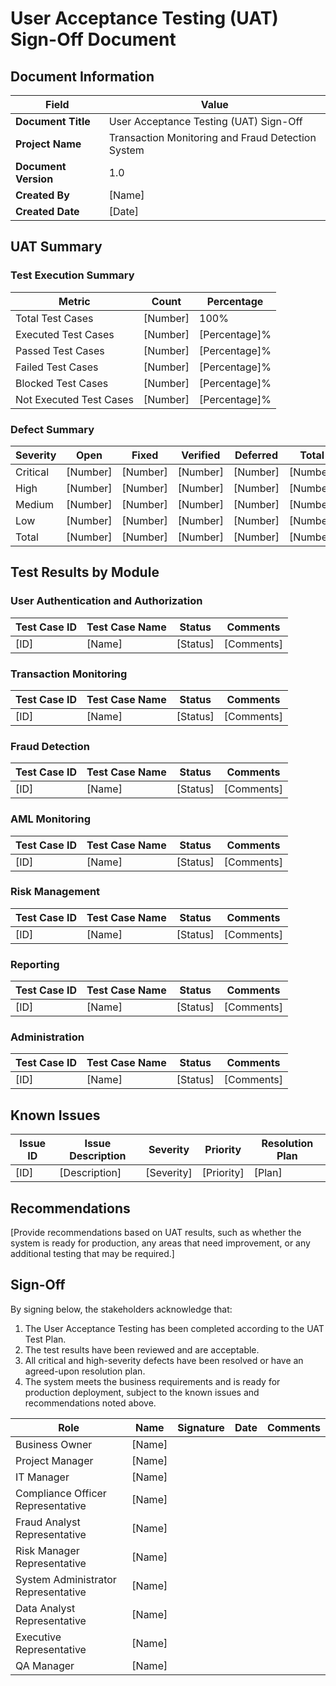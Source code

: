 # User Acceptance Testing (UAT) Sign-Off Document

## Document Information

| Field | Value |
|-------|-------|
| **Document Title** | User Acceptance Testing (UAT) Sign-Off |
| **Project Name** | Transaction Monitoring and Fraud Detection System |
| **Document Version** | 1.0 |
| **Created By** | [Name] |
| **Created Date** | [Date] |

## UAT Summary

### Test Execution Summary

| Metric | Count | Percentage |
|--------|-------|------------|
| Total Test Cases | [Number] | 100% |
| Executed Test Cases | [Number] | [Percentage]% |
| Passed Test Cases | [Number] | [Percentage]% |
| Failed Test Cases | [Number] | [Percentage]% |
| Blocked Test Cases | [Number] | [Percentage]% |
| Not Executed Test Cases | [Number] | [Percentage]% |

### Defect Summary

| Severity | Open | Fixed | Verified | Deferred | Total |
|----------|------|-------|----------|----------|-------|
| Critical | [Number] | [Number] | [Number] | [Number] | [Number] |
| High | [Number] | [Number] | [Number] | [Number] | [Number] |
| Medium | [Number] | [Number] | [Number] | [Number] | [Number] |
| Low | [Number] | [Number] | [Number] | [Number] | [Number] |
| Total | [Number] | [Number] | [Number] | [Number] | [Number] |

## Test Results by Module

### User Authentication and Authorization

| Test Case ID | Test Case Name | Status | Comments |
|--------------|----------------|--------|----------|
| [ID] | [Name] | [Status] | [Comments] |

### Transaction Monitoring

| Test Case ID | Test Case Name | Status | Comments |
|--------------|----------------|--------|----------|
| [ID] | [Name] | [Status] | [Comments] |

### Fraud Detection

| Test Case ID | Test Case Name | Status | Comments |
|--------------|----------------|--------|----------|
| [ID] | [Name] | [Status] | [Comments] |

### AML Monitoring

| Test Case ID | Test Case Name | Status | Comments |
|--------------|----------------|--------|----------|
| [ID] | [Name] | [Status] | [Comments] |

### Risk Management

| Test Case ID | Test Case Name | Status | Comments |
|--------------|----------------|--------|----------|
| [ID] | [Name] | [Status] | [Comments] |

### Reporting

| Test Case ID | Test Case Name | Status | Comments |
|--------------|----------------|--------|----------|
| [ID] | [Name] | [Status] | [Comments] |

### Administration

| Test Case ID | Test Case Name | Status | Comments |
|--------------|----------------|--------|----------|
| [ID] | [Name] | [Status] | [Comments] |

## Known Issues

| Issue ID | Issue Description | Severity | Priority | Resolution Plan |
|----------|-------------------|----------|----------|-----------------|
| [ID] | [Description] | [Severity] | [Priority] | [Plan] |

## Recommendations

[Provide recommendations based on UAT results, such as whether the system is ready for production, any areas that need improvement, or any additional testing that may be required.]

## Sign-Off

By signing below, the stakeholders acknowledge that:

1. The User Acceptance Testing has been completed according to the UAT Test Plan.
2. The test results have been reviewed and are acceptable.
3. All critical and high-severity defects have been resolved or have an agreed-upon resolution plan.
4. The system meets the business requirements and is ready for production deployment, subject to the known issues and recommendations noted above.

| Role | Name | Signature | Date | Comments |
|------|------|-----------|------|----------|
| Business Owner | [Name] | | | |
| Project Manager | [Name] | | | |
| IT Manager | [Name] | | | |
| Compliance Officer Representative | [Name] | | | |
| Fraud Analyst Representative | [Name] | | | |
| Risk Manager Representative | [Name] | | | |
| System Administrator Representative | [Name] | | | |
| Data Analyst Representative | [Name] | | | |
| Executive Representative | [Name] | | | |
| QA Manager | [Name] | | | |